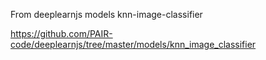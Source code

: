 From deeplearnjs models knn-image-classifier

https://github.com/PAIR-code/deeplearnjs/tree/master/models/knn_image_classifier


